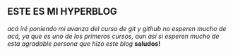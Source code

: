 ## ESTE ES MI HYPERBLOG
*acá iré poniendo mi avanza del curso de git y github
no esperen mucho de acá, ya que es uno de los primeros cursos, aun así si esperen mucho de esta agradable persona que hizo este blog*
**saludos!**